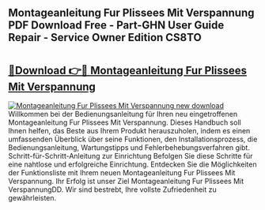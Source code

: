 ## Montageanleitung Fur Plissees Mit Verspannung PDF Download Free - Part-GHN User Guide Repair - Service Owner Edition CS8TO

# <h2><a href="http://df6wnsc.blite.top/?on=Montageanleitung+Fur+Plissees+Mit+Verspannung">🔗Download 👉🔴 Montageanleitung Fur Plissees Mit Verspannung</a></h2>

[![Montageanleitung Fur Plissees Mit Verspannung new download](https://i.imgur.com/lujVjoI.png)](http://df6wnsc.blite.top/?on=Montageanleitung+Fur+Plissees+Mit+Verspannung)
Willkommen bei der Bedienungsanleitung für Ihren neu eingetroffenen Montageanleitung Fur Plissees Mit Verspannung. Dieses Handbuch soll Ihnen helfen, das Beste aus Ihrem Produkt herauszuholen, indem es einen umfassenden Überblick über seine Funktionen, den Installationsprozess, die Bedienungsanleitung, Wartungstipps und Fehlerbehebungsverfahren gibt. Schritt-für-Schritt-Anleitung zur Einrichtung Befolgen Sie diese Schritte für eine nahtlose und erfolgreiche Einrichtung. Entdecken Sie die Möglichkeiten der Funktionsliste mit Ihrem neuen Montageanleitung Fur Plissees Mit Verspannung. Ihr Erfolg ist unser Ziel Montageanleitung Fur Plissees Mit VerspannungDD. Wir sind bestrebt, Ihre vollste Zufriedenheit zu gewährleisten.
